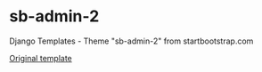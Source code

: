 # sb-admin-2
Django Templates - Theme "sb-admin-2" from startbootstrap.com

<a href="https://startbootstrap.com/previews/sb-admin-2">Original template</a>
